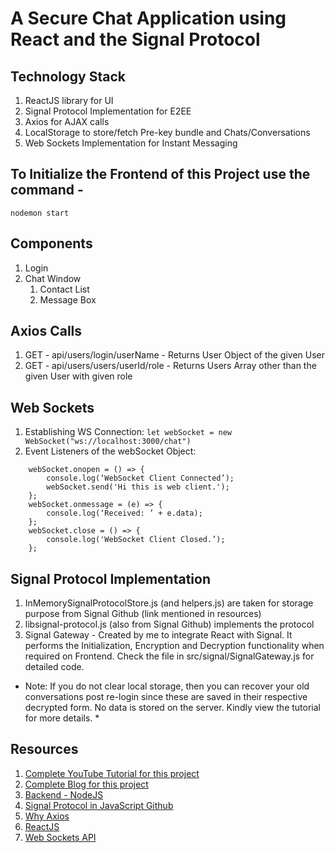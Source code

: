 # A Secure Chat Application using React and the Signal Protocol

## Technology Stack
1. ReactJS library for UI
2. Signal Protocol Implementation for E2EE
3. Axios for AJAX calls
4. LocalStorage to store/fetch Pre-key bundle and Chats/Conversations
5. Web Sockets Implementation for Instant Messaging

## To Initialize the Frontend of this Project use the command -
` nodemon start `

## Components
1. Login
2. Chat Window
    1. Contact List
    2. Message Box

## Axios Calls
1. GET - api/users/login/userName - Returns User Object of the given User
2. GET - api/users/users/userId/role - Returns Users Array other than the given User with given role

## Web Sockets
1. Establishing WS Connection: `let webSocket = new WebSocket("ws://localhost:3000/chat")`
2. Event Listeners of the webSocket Object:
```
    webSocket.onopen = () => {
        console.log(‘WebSocket Client Connected’);
        webSocket.send('Hi this is web client.');
    };
    webSocket.onmessage = (e) => {
        console.log(‘Received: ’ + e.data);
    };
    webSocket.close = () => {
        console.log('WebSocket Client Closed.’);
    };
```

## Signal Protocol Implementation
1. InMemorySignalProtocolStore.js (and helpers.js) are taken for storage purpose from Signal Github (link mentioned in resources)
2. libsignal-protocol.js (also from Signal Github) implements the protocol
3. Signal Gateway - Created by me to integrate React with Signal. It performs the Initialization, Encryption and Decryption functionality when required on Frontend. Check the file in src/signal/SignalGateway.js for detailed code.

* Note: If you do not clear local storage, then you can recover your old conversations post re-login since these are saved in their respective decrypted form. No data is stored on the server. Kindly view the tutorial for more details. *

## Resources
1. [Complete YouTube Tutorial for this project](https://www.youtube.com/watch?v=gNbdgIznjhU&ab_channel=QED42)
2. [Complete Blog for this project](https://www.qed42.com/blog/developing-real-time-secure-chat-application-like-whatsapp-or-signal-with-end-end-encryption)
3. [Backend - NodeJS](https://github.com/VertikaJain/node-express-ts-chat-app)
4. [Signal Protocol in JavaScript Github](https://github.com/signalapp/libsignal-protocol-javascript)
5. [Why Axios](https://medium.com/@MinimalGhost/what-is-axios-js-and-why-should-i-care-7eb72b111dc0)
6. [ReactJS](https://reactjs.org/)
7. [Web Sockets API](https://developer.mozilla.org/en-US/docs/Web/API/Websockets_API)
